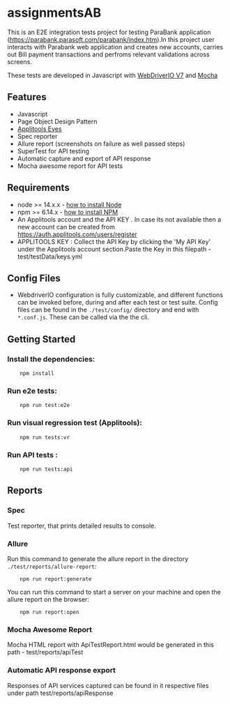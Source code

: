 # assignmentsAB

This is an E2E integration tests project for testing ParaBank application (https://parabank.parasoft.com/parabank/index.htm).In this project user interacts with Parabank web application and creates new accounts, carries out Bill payment transactions and perfroms relevant validations across screens.

These tests are developed in Javascript with [WebDriverIO V7](http://webdriver.io/) and [Mocha](https://mochajs.org/)


## Features

-   Javascript
-   Page Object Design Pattern
-   [Applitools Eyes](https://info.applitools.com/ucY76)
-   Spec reporter
-   Allure report (screenshots on failure as well passed steps)
-   SuperTest for API testing
-   Automatic capture and export of API response 
-   Mocha awesome report for API tests

## Requirements

-   node >= 14.x.x - [how to install Node](https://nodejs.org/en/download/)
-   npm >= 6.14.x - [how to install NPM](https://www.npmjs.com/get-npm)
-   An Applitools account and the API KEY . In case its not available then a new account can be created from https://auth.applitools.com/users/register 
-   APPLITOOLS KEY : Collect the API Key by clicking the  'My API Key' under the Applitools account section.Paste the Key in this filepath - test/testData/keys.yml


## Config Files

-  WebdriverIO configuration is fully customizable, and different functions can be invoked before, during and after each test or test suite.  Config files can be found in the `./test/config/` directory and end with `*.conf.js`.  These can be called via the the cli.

## Getting Started

### Install the dependencies:
        npm install

### Run e2e tests:
        npm run test:e2e

### Run visual regression test (Applitools):
        npm run tests:vr

### Run API tests :
        npm run tests:api


## Reports

### Spec
Test reporter, that prints detailed results to console.

### Allure
Run this command to generate the allure report in the directory `./test/reports/allure-report`:


        npm run report:generate

You can run this command to start a server on your machine and open the allure report on the browser:

        npm run report:open


### Mocha Awesome Report
Mocha HTML report with ApiTestReport.html would be generated in this path - test/reports/apiTest

### Automatic API response export 
Responses of API services captured can be found in it respective files under path test/reports/apiResponse

